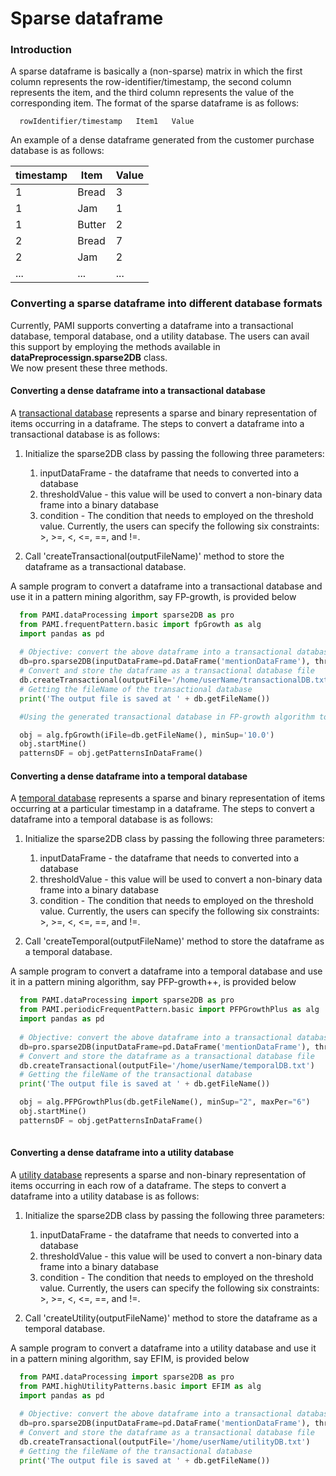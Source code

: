 # Sparse dataframe

### Introduction
A sparse dataframe is basically a (non-sparse) matrix in which the first column represents the row-identifier/timestamp, 
the second column represents the item, and the third column represents the value of the corresponding item.
The format of the sparse dataframe is as follows:

      rowIdentifier/timestamp   Item1   Value

An example of a dense dataframe generated from the customer purchase database is as follows:

  timestamp | Item | Value
  ---------|-----|---
    1| Bread | 3
    1|Jam|1
    1|Butter|2
    2|Bread|7
    2|Jam|2
   ...|...|...

### Converting a sparse dataframe into different database formats
Currently, PAMI supports converting a dataframe into a transactional database, temporal database, ond a utility database.
The users can avail this support by employing the methods available in **dataPreprocessign.sparse2DB** class.  
We now present these three methods.

#### Converting a dense dataframe into a transactional database
A [transactional database](transactionalDatabase.html) represents a sparse and binary representation of items occurring in a dataframe. 
The steps to convert a dataframe into a transactional database is as follows:

1. Initialize the sparse2DB class by passing the following three parameters: 
   1. inputDataFrame  - the dataframe that needs to converted into a database
   1. thresholdValue  - this value will be used to convert a non-binary data frame into a binary database
   1. condition       - The condition that needs to employed on the threshold value. Currently, the users can specify 
      the following six constraints: >, >=, <, <=, ==, and !=.

1. Call 'createTransactional(outputFileName)' method to store the dataframe as a transactional database.

A sample program to convert a dataframe into a transactional database and use it in a pattern mining algorithm, say FP-growth, is provided below

 ```Python
   from PAMI.dataProcessing import sparse2DB as pro
   from PAMI.frequentPattern.basic import fpGrowth as alg
   import pandas as pd
   
   # Objective: convert the above dataframe into a transactional database with items whose value is greater than or equal 1.
   db=pro.sparse2DB(inputDataFrame=pd.DataFrame('mentionDataFrame'), thresholdValue=1, condition='>=')
   # Convert and store the dataframe as a transactional database file
   db.createTransactional(outputFile='/home/userName/transactionalDB.txt')  
   # Getting the fileName of the transactional database
   print('The output file is saved at ' + db.getFileName())

   #Using the generated transactional database in FP-growth algorithm to discover frequent patterns

   obj = alg.fpGrowth(iFile=db.getFileName(), minSup='10.0')
   obj.startMine()
   patternsDF = obj.getPatternsInDataFrame()

   ```

#### Converting a dense dataframe into a temporal database
A [temporal database](temporalDatabase.html) represents a sparse and binary representation of items occurring at a particular timestamp
in a dataframe.  The steps to convert a dataframe into a temporal database is as follows:

1. Initialize the sparse2DB class by passing the following three parameters: 
   1. inputDataFrame  - the dataframe that needs to converted into a database
   1. thresholdValue  - this value will be used to convert a non-binary data frame into a binary database
   1. condition       - The condition that needs to employed on the threshold value. Currently, the users can specify 
      the following six constraints: >, >=, <, <=, ==, and !=.

1. Call 'createTemporal(outputFileName)' method to store the dataframe as a temporal database.

A sample program to convert a dataframe into a temporal database and use it in a pattern mining algorithm, say PFP-growth++, is provided below

 ```Python
   from PAMI.dataProcessing import sparse2DB as pro
   from PAMI.periodicFrequentPattern.basic import PFPGrowthPlus as alg
   import pandas as pd
   
   # Objective: convert the above dataframe into a transactional database with items whose value is greater than or equal 1.
   db=pro.sparse2DB(inputDataFrame=pd.DataFrame('mentionDataFrame'), thresholdValue=1, condition='>=')
   # Convert and store the dataframe as a transactional database file
   db.createTransactional(outputFile='/home/userName/temporalDB.txt')  
   # Getting the fileName of the transactional database
   print('The output file is saved at ' + db.getFileName())

   obj = alg.PFPGrowthPlus(db.getFileName(), minSup="2", maxPer="6")
   obj.startMine()
   patternsDF = obj.getPatternsInDataFrame()
   
  ``` 
#### Converting a dense dataframe into a utility database
A [utility database](utilityDatabase.html) represents a sparse and non-binary representation of items occurring in
each row of a dataframe.  The steps to convert a dataframe into a utility database is as follows:

1. Initialize the sparse2DB class by passing the following three parameters: 
   1. inputDataFrame  - the dataframe that needs to converted into a database
   1. thresholdValue  - this value will be used to convert a non-binary data frame into a binary database
   1. condition       - The condition that needs to employed on the threshold value. Currently, the users can specify 
      the following six constraints: >, >=, <, <=, ==, and !=.

1. Call 'createUtility(outputFileName)' method to store the dataframe as a temporal database.

A sample program to convert a dataframe into a utility database and use it in a pattern mining algorithm, say EFIM, is provided below

 ```Python
   from PAMI.dataProcessing import sparse2DB as pro
   from PAMI.highUtilityPatterns.basic import EFIM as alg
   import pandas as pd
   
   # Objective: convert the above dataframe into a transactional database with items whose value is greater than or equal 1.
   db=pro.sparse2DB(inputDataFrame=pd.DataFrame('mentionDataFrame'), thresholdValue=1, condition='>=')
   # Convert and store the dataframe as a transactional database file
   db.createTransactional(outputFile='/home/userName/utilityDB.txt')     
   # Getting the fileName of the transactional database
   print('The output file is saved at ' + db.getFileName())

  ```
